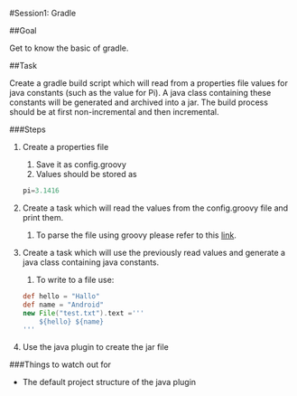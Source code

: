 #Session1: Gradle

##Goal

Get to know the basic of gradle.

##Task

Create a gradle build script which will read from a properties file values for java constants (such as the value for Pi). A java class containing these constants will be generated and archived into a jar. The build process should be at first non-incremental and then incremental.

###Steps

1. Create a properties file 
    1. Save it as config.groovy  
    2. Values should be stored as 
    
    ```groovy
    pi=3.1416
    ```

1. Create a task which will read the values from the config.groovy file and print them.
    1. To parse the file using groovy please refer to this [link](http://groovy.codehaus.org/ConfigSlurper).
1. Create a task which will use the previously read values and generate a java class containing java constants. 
    1. To write to a file use: 
    ```groovy
    def hello = "Hallo"
    def name = "Android"
    new File("test.txt").text ='''
        ${hello} ${name}
    '''
    ```

1. Use the java plugin to create the jar file

###Things to watch out for
- The default project structure of the java plugin

